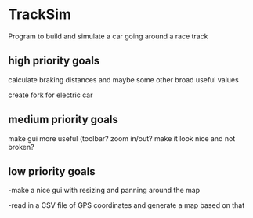 # TrackSim
Program to build and simulate a car going around a race track

high priority goals
-----

  calculate braking distances and maybe some other broad useful values
  
  create fork for electric car


medium priority goals
-----

make gui more useful (toolbar? zoom in/out? make it look nice and not broken?


low priority goals
-----
-make a nice gui with resizing and panning around the map 

-read in a CSV file of GPS coordinates and generate a map based on that
